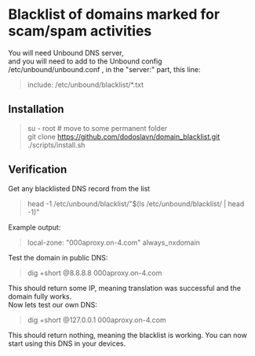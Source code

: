 # Blacklist of domains marked for scam/spam activities
You will need Unbound DNS server,  
and you will need to add to the Unbound config /etc/unbound/unbound.conf , in the "server:" part, this line:
> include: /etc/unbound/blacklist/*.txt
## Installation
> su - root
> \# move to some permanent folder  
> git clone https://github.com/dodoslavn/domain_blacklist.git  
> ./scripts/install.sh
## Verification
Get any blacklisted DNS record from the list
> head -1 /etc/unbound/blacklist/"$(ls /etc/unbound/blacklist/ | head -1)"

Example output:  
> local-zone: "000aproxy.on-4.com" always_nxdomain  

Test the domain in public DNS:
> dig +short @8.8.8.8 000aproxy.on-4.com

This should return some IP, meaning translation was successful and the domain fully works.  
Now lets test our own DNS:
> dig +short @127.0.0.1 000aproxy.on-4.com
> 
This should return nothing, meaning the blacklist is working. You can now start using this DNS in your devices.
